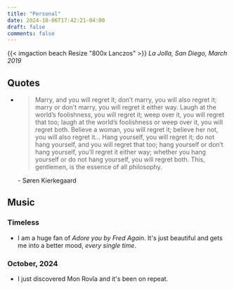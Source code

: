```yaml
---
title: "Personal"
date: 2024-10-06T17:42:21-04:00
draft: false
comments: false
---
```


{{< imgaction beach Resize "800x Lanczos" >}} *La Jolla, San Diego, March 2019*

## Quotes

- > Marry, and you will regret it; don’t marry, you will also regret it; marry or don’t marry, you will regret it either way. Laugh at the world’s foolishness, you will regret it; weep over it, you will regret that too; laugh at the world’s foolishness or weep over it, you will regret both. Believe a woman, you will regret it; believe her not, you will also regret it… Hang yourself, you will regret it; do not hang yourself, and you will regret that too; hang yourself or don’t hang yourself, you’ll regret it either way; whether you hang yourself or do not hang yourself, you will regret both. This, gentlemen, is the essence of all philosophy. 

    \- Søren Kierkegaard


## Music

### Timeless
- I am a huge fan of *Adore you by Fred Again*. It's just beautiful and gets me into a better mood, *every single time*.

### October, 2024
- I just discovered Mon Rovîa and it's been on repeat.
